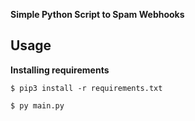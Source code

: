 __Simple Python Script to Spam Webhooks__



__Usage__
-------------

__Installing requirements__
```
$ pip3 install -r requirements.txt
```

```
$ py main.py
```

